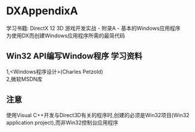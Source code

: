 ﻿# DXAppendixA
学习书籍: DirectX 12 3D 游戏开发实战 - 附录A - 基本的Windows应用程序  
为使用DX而创建Windows应用程序所需的最简代码  
## Win32 API编写Window程序 学习资料
1,<Windows程序设计>(Charles Petzold)  
2,微软MSDN库  
## 注意
使用Visual C++开发与Direct3D有关的程序时,创建的必须是Win32项目(Win32 application project),而非Win32控制台应用程序  
